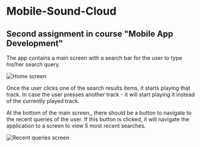 # Mobile-Sound-Cloud

## Second assignment in course "Mobile App Development"

The app contains a main screen with a search bar for the user to type his/her search query.

![Home screen](https://github.com/sapire/Mobile-Sound-Cloud-App/blob/master/home-screen.jpeg?raw=true)

Once the user clicks one of the search results items, it starts playing that track.
In case the user presses another track - it will start playing it instead of the currently played track.

At the bottom of the main screen,, there should be a button to navigate to the recent queries of the user.
If this button is clicked, it will navigate the application to a screen to view 5 most recent searches.

![Recent queries screen](https://github.com/sapire/Mobile-Sound-Cloud-App/blob/master/recent-queries-screen.jpeg?raw=true)

